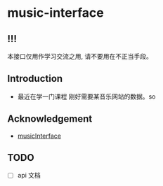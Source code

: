 # music-interface

## !!!

本接口仅用作学习交流之用, 请不要用在不正当手段。

## Introduction

- 最近在学一门课程 刚好需要某音乐网站的数据。so

## Acknowledgement

- [musicInterface](https://github.com/openSourceApi/musicInterface)

## TODO

- [ ] api 文档

